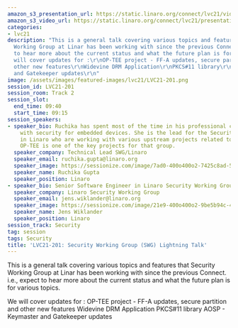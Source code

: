 ```yaml
---
amazon_s3_presentation_url: https://static.linaro.org/connect/lvc21/videos/lvc21-201.mp4
amazon_s3_video_url: https://static.linaro.org/connect/lvc21/presentations/lvc21-201.pdf
categories:
- lvc21
description: "This is a general talk covering various topics and features that Security
  Working Group at Linar has been working with since the previous Connect. i.e., expect
  to hear more about the current status and what the future plan is for various topics.\r\n\r\nWe
  will cover updates for :\r\nOP-TEE project - FF-A updates, secure partition and
  other new features\r\nWidevine DRM Application\r\nPKCS#11 library\r\nAOSP - Keymaster
  and Gatekeeper updates\r\n"
image: /assets/images/featured-images/lvc21/LVC21-201.png
session_id: LVC21-201
session_room: Track 2
session_slot:
  end_time: 09:40
  start_time: 09:15
session_speakers:
- speaker_bio: Ruchika has spent most of the time in his professional career working
    with security for embedded devices. She is the lead for the Security Working Group
    in Linaro who are working with various upstream projects related to Security where
    OP-TEE is one of the key projects for that group.
  speaker_company: Technical Lead SWG/Linaro
  speaker_email: ruchika.gupta@linaro.org
  speaker_image: https://sessionize.com/image/7ad0-400o400o2-7425c8ad-591a-42d3-87de-49e9ae1ea9eb.jpg
  speaker_name: Ruchika Gupta
  speaker_position: Linaro
- speaker_bio: Senior Software Engineer in Linaro Security Working Group
  speaker_company: Linaro Security Working Group
  speaker_email: jens.wiklander@linaro.org
  speaker_image: https://sessionize.com/image/21e9-400o400o2-9be5b94c-4e39-456b-812a-62a89839cce8.jpg
  speaker_name: Jens Wiklander
  speaker_position: Linaro
session_track: Security
tag: session
tags: Security
title: 'LVC21-201: Security Working Group (SWG) Lightning Talk'
---
```


This is a general talk covering various topics and features that Security Working Group at Linar has been working with since the previous Connect. i.e., expect to hear more about the current status and what the future plan is for various topics.

We will cover updates for :
OP-TEE project - FF-A updates, secure partition and other new features
Widevine DRM Application
PKCS#11 library
AOSP - Keymaster and Gatekeeper updates